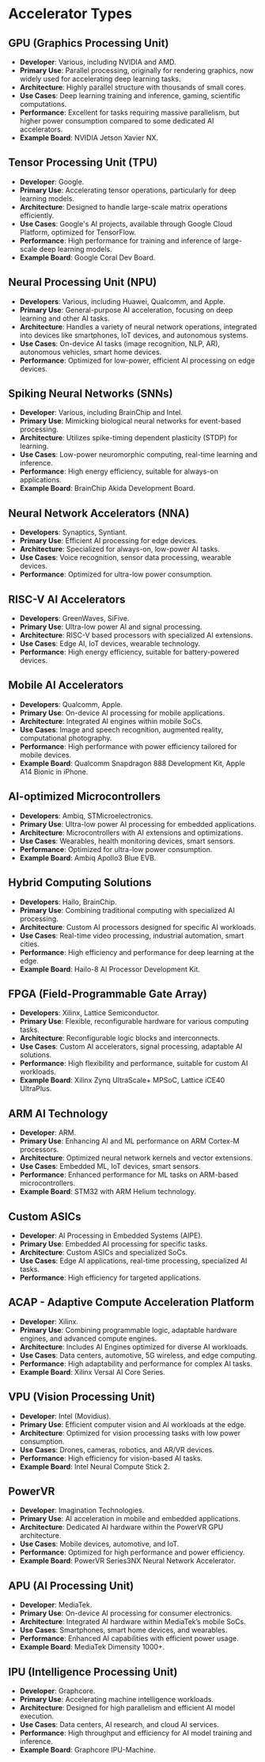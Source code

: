 # Accelerator Types

## GPU (Graphics Processing Unit)
- **Developer**: Various, including NVIDIA and AMD.
- **Primary Use**: Parallel processing, originally for rendering graphics, now widely used for accelerating deep learning tasks.
- **Architecture**: Highly parallel structure with thousands of small cores.
- **Use Cases**: Deep learning training and inference, gaming, scientific computations.
- **Performance**: Excellent for tasks requiring massive parallelism, but higher power consumption compared to some dedicated AI accelerators.
- **Example Board**: NVIDIA Jetson Xavier NX.

## Tensor Processing Unit (TPU)
- **Developer**: Google.
- **Primary Use**: Accelerating tensor operations, particularly for deep learning models.
- **Architecture**: Designed to handle large-scale matrix operations efficiently.
- **Use Cases**: Google's AI projects, available through Google Cloud Platform, optimized for TensorFlow.
- **Performance**: High performance for training and inference of large-scale deep learning models.
- **Example Board**: Google Coral Dev Board.

## Neural Processing Unit (NPU)
- **Developers**: Various, including Huawei, Qualcomm, and Apple.
- **Primary Use**: General-purpose AI acceleration, focusing on deep learning and other AI tasks.
- **Architecture**: Handles a variety of neural network operations, integrated into devices like smartphones, IoT devices, and autonomous systems.
- **Use Cases**: On-device AI tasks (image recognition, NLP, AR), autonomous vehicles, smart home devices.
- **Performance**: Optimized for low-power, efficient AI processing on edge devices.


## Spiking Neural Networks (SNNs)
- **Developer**: Various, including BrainChip and Intel.
- **Primary Use**: Mimicking biological neural networks for event-based processing.
- **Architecture**: Utilizes spike-timing dependent plasticity (STDP) for learning.
- **Use Cases**: Low-power neuromorphic computing, real-time learning and inference.
- **Performance**: High energy efficiency, suitable for always-on applications.
- **Example Board**: BrainChip Akida Development Board.

## Neural Network Accelerators (NNA)
- **Developers**: Synaptics, Syntiant.
- **Primary Use**: Efficient AI processing for edge devices.
- **Architecture**: Specialized for always-on, low-power AI tasks.
- **Use Cases**: Voice recognition, sensor data processing, wearable devices.
- **Performance**: Optimized for ultra-low power consumption.


## RISC-V AI Accelerators
- **Developers**: GreenWaves, SiFive.
- **Primary Use**: Ultra-low power AI and signal processing.
- **Architecture**: RISC-V based processors with specialized AI extensions.
- **Use Cases**: Edge AI, IoT devices, wearable technology.
- **Performance**: High energy efficiency, suitable for battery-powered devices.


## Mobile AI Accelerators
- **Developers**: Qualcomm, Apple.
- **Primary Use**: On-device AI processing for mobile applications.
- **Architecture**: Integrated AI engines within mobile SoCs.
- **Use Cases**: Image and speech recognition, augmented reality, computational photography.
- **Performance**: High performance with power efficiency tailored for mobile devices.
- **Example Board**: Qualcomm Snapdragon 888 Development Kit, Apple A14 Bionic in iPhone.

## AI-optimized Microcontrollers
- **Developers**: Ambiq, STMicroelectronics.
- **Primary Use**: Ultra-low power AI processing for embedded applications.
- **Architecture**: Microcontrollers with AI extensions and optimizations.
- **Use Cases**: Wearables, health monitoring devices, smart sensors.
- **Performance**: Optimized for ultra-low power consumption.
- **Example Board**: Ambiq Apollo3 Blue EVB.

## Hybrid Computing Solutions
- **Developers**: Hailo, BrainChip.
- **Primary Use**: Combining traditional computing with specialized AI processing.
- **Architecture**: Custom AI processors designed for specific AI workloads.
- **Use Cases**: Real-time video processing, industrial automation, smart cities.
- **Performance**: High efficiency and performance for deep learning at the edge.
- **Example Board**: Hailo-8 AI Processor Development Kit.

## FPGA (Field-Programmable Gate Array)
- **Developers**: Xilinx, Lattice Semiconductor.
- **Primary Use**: Flexible, reconfigurable hardware for various computing tasks.
- **Architecture**: Reconfigurable logic blocks and interconnects.
- **Use Cases**: Custom AI accelerators, signal processing, adaptable AI solutions.
- **Performance**: High flexibility and performance, suitable for custom AI workloads.
- **Example Board**: Xilinx Zynq UltraScale+ MPSoC, Lattice iCE40 UltraPlus.

## ARM AI Technology
- **Developer**: ARM.
- **Primary Use**: Enhancing AI and ML performance on ARM Cortex-M processors.
- **Architecture**: Optimized neural network kernels and vector extensions.
- **Use Cases**: Embedded ML, IoT devices, smart sensors.
- **Performance**: Enhanced performance for ML tasks on ARM-based microcontrollers.
- **Example Board**: STM32 with ARM Helium technology.

## Custom ASICs 
- **Developer**: AI Processing in Embedded Systems (AIPE).
- **Primary Use**: Embedded AI processing for specific tasks.
- **Architecture**: Custom ASICs and specialized SoCs.
- **Use Cases**: Edge AI applications, real-time processing, specialized AI tasks.
- **Performance**: High efficiency for targeted applications.


## ACAP - Adaptive Compute Acceleration Platform
- **Developer**: Xilinx.
- **Primary Use**: Combining programmable logic, adaptable hardware engines, and advanced compute engines.
- **Architecture**: Includes AI Engines optimized for diverse AI workloads.
- **Use Cases**: Data centers, automotive, 5G wireless, and edge computing.
- **Performance**: High adaptability and performance for complex AI tasks.
- **Example Board**: Xilinx Versal AI Core Series.

## VPU (Vision Processing Unit)
- **Developer**: Intel (Movidius).
- **Primary Use**: Efficient computer vision and AI workloads at the edge.
- **Architecture**: Optimized for vision processing tasks with low power consumption.
- **Use Cases**: Drones, cameras, robotics, and AR/VR devices.
- **Performance**: High efficiency for vision-based AI tasks.
- **Example Board**: Intel Neural Compute Stick 2.

## PowerVR
- **Developer**: Imagination Technologies.
- **Primary Use**: AI acceleration in mobile and embedded applications.
- **Architecture**: Dedicated AI hardware within the PowerVR GPU architecture.
- **Use Cases**: Mobile devices, automotive, and IoT.
- **Performance**: Optimized for high performance and power efficiency.
- **Example Board**: PowerVR Series3NX Neural Network Accelerator.

##  APU (AI Processing Unit)
- **Developer**: MediaTek.
- **Primary Use**: On-device AI processing for consumer electronics.
- **Architecture**: Integrated AI hardware within MediaTek’s mobile SoCs.
- **Use Cases**: Smartphones, smart home devices, and wearables.
- **Performance**: Enhanced AI capabilities with efficient power usage.
- **Example Board**: MediaTek Dimensity 1000+.

## IPU (Intelligence Processing Unit)
- **Developer**: Graphcore.
- **Primary Use**: Accelerating machine intelligence workloads.
- **Architecture**: Designed for high parallelism and efficient AI model execution.
- **Use Cases**: Data centers, AI research, and cloud AI services.
- **Performance**: High throughput and efficiency for AI model training and inference.
- **Example Board**: Graphcore IPU-Machine.
